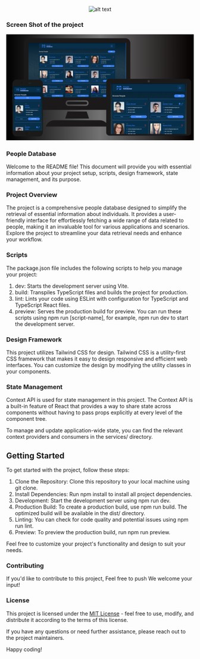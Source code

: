 <p align="center">
  <img src="https://people-database-one.vercel.app/images/brand/logo.png" alt="alt text">
</p>

### Screen Shot of the project

![alt text](https://raw.githubusercontent.com/JoemarDev/PeopleDatabase/main/public/images/screenshot.png)

### People Database

Welcome to the README file!
This document will provide you with essential information about your project setup, scripts, design framework, state management, and its purpose.

### Project Overview

The project is a comprehensive people database designed to simplify the retrieval of essential information about individuals. It provides a user-friendly interface for effortlessly fetching a wide range of data related to people, making it an invaluable tool for various applications and scenarios. Explore the project to streamline your data retrieval needs and enhance your workflow.

### Scripts

The package.json file includes the following scripts to help you manage your project:

1. dev: Starts the development server using Vite.
2. build: Transpiles TypeScript files and builds the project for production.
3. lint: Lints your code using ESLint with configuration for TypeScript and TypeScript React files.
4. preview: Serves the production build for preview.
   You can run these scripts using npm run [script-name], for example, npm run dev to start the development server.

### Design Framework

This project utilizes Tailwind CSS for design. Tailwind CSS is a utility-first CSS framework that makes it easy to design responsive and efficient web interfaces. You can customize the design by modifying the utility classes in your components.

### State Management

Context API is used for state management in this project. The Context API is a built-in feature of React that provides a way to share state across components without having to pass props explicitly at every level of the component tree.

To manage and update application-wide state, you can find the relevant context providers and consumers in the services/ directory.

## Getting Started

To get started with the project, follow these steps:

1. Clone the Repository: Clone this repository to your local machine using git clone.
2. Install Dependencies: Run npm install to install all project dependencies.
3. Development: Start the development server using npm run dev.
4. Production Build: To create a production build, use npm run build. The optimized build will be available in the dist/ directory.
5. Linting: You can check for code quality and potential issues using npm run lint.
6. Preview: To preview the production build, run npm run preview.

Feel free to customize your project's functionality and design to suit your needs.

### Contributing

If you'd like to contribute to this project, Feel free to push We welcome your input!

### License

This project is licensed under the [MIT License](https://opensource.org/license/mit/) - feel free to use, modify, and distribute it according to the terms of this license.

If you have any questions or need further assistance, please reach out to the project maintainers.

Happy coding!
